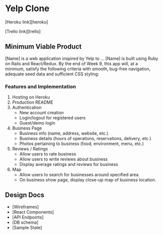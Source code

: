 # Yelp Clone
[Heroku link][heroku]

[Trello link][trello]

## Minimum Viable Product

[Name] is a web application inspired by Yelp to ... [Name] is built
using Ruby  on Rails and React/Redux. By the end of Week 9, this app will,
at a minimum, satisfy the following criteria with smooth, bug-free navigation,
adequate seed data and sufficient CSS styling:

### Features and Implementation
1. Hosting on Heroku
2. Production README
3. Authentication
    * New account creation
    * Login/logout for registered users
    * Guest/demo login
4. Business Page
    * Business info (name, address, website, etc.)
    * Business details (hours of operations, reservations, delivery, etc.)
    * Photos pertaining to business (food, environment, menu, etc.)
5. Reviews / Ratings
    * Allow users to rate business
    * Allow users to write reviews about business
    * Display average ratings and reviews for business
6. Map
    * Allow users to search for businesses around specified area.
    * On business show page, display close-up map of business location.

## Design Docs
* [Wireframes]
* [React Components]
* [API Endpoints]
* [DB schema]
* [Sample State]
